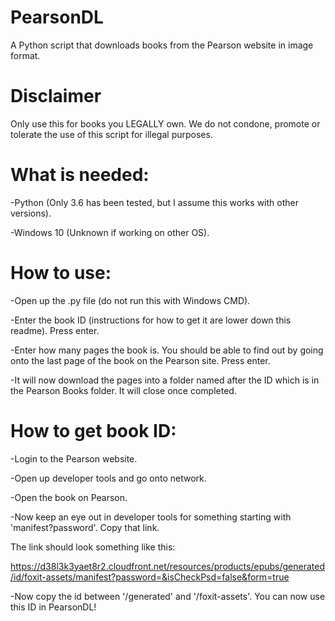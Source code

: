 # PearsonDL

A Python script that downloads books  from the Pearson website in image format.

# Disclaimer

Only use this for books you LEGALLY own. We do not condone, promote or tolerate the use of this script for illegal purposes.

# What is needed:

-Python (Only 3.6 has been tested, but I assume this works with other versions).

-Windows 10 (Unknown if working on other OS).

# How to use:

-Open up the .py file (do not run this with Windows CMD).

-Enter the book ID (instructions for how to get it are lower down this readme). Press enter.

-Enter how many pages the book is. You should be able to find out by going onto the last page of the book on the Pearson site. Press enter.

-It will now download the pages into a folder named after the ID which is in the Pearson Books folder. It will close once completed.



# How to get book ID:

-Login to the Pearson website.

-Open up developer tools and go onto network.

-Open the book on Pearson.

-Now keep an eye out in developer tools for something starting with 'manifest?password'. Copy that link.

The link should look something like this:

https://d38l3k3yaet8r2.cloudfront.net/resources/products/epubs/generated/id/foxit-assets/manifest?password=&isCheckPsd=false&form=true
  
-Now copy the id between '/generated' and '/foxit-assets'. You can now use this ID in PearsonDL!

